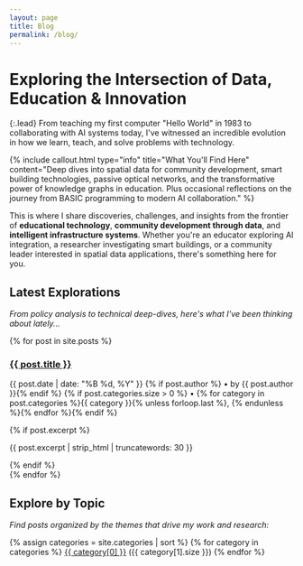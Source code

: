 ```yaml
---
layout: page
title: Blog
permalink: /blog/
---
```


# Exploring the Intersection of Data, Education & Innovation

{:.lead}
From teaching my first computer "Hello World" in 1983 to collaborating with AI systems today, I've witnessed an incredible evolution in how we learn, teach, and solve problems with technology.

{% include callout.html type="info" title="What You'll Find Here" content="Deep dives into spatial data for community development, smart building technologies, passive optical networks, and the transformative power of knowledge graphs in education. Plus occasional reflections on the journey from BASIC programming to modern AI collaboration." %}

This is where I share discoveries, challenges, and insights from the frontier of **educational technology**, **community development through data**, and **intelligent infrastructure systems**. Whether you're an educator exploring AI integration, a researcher investigating smart buildings, or a community leader interested in spatial data applications, there's something here for you.

## Latest Explorations

*From policy analysis to technical deep-dives, here's what I've been thinking about lately...*

<div class="post-list">
{% for post in site.posts %}
  <article class="post-preview">
    <h3><a href="{{ post.url | relative_url }}">{{ post.title }}</a></h3>
    <p class="post-meta">
      <time datetime="{{ post.date | date_to_xmlschema }}">{{ post.date | date: "%B %d, %Y" }}</time>
      {% if post.author %} • by {{ post.author }}{% endif %}
      {% if post.categories.size > 0 %} • {% for category in post.categories %}{{ category }}{% unless forloop.last %}, {% endunless %}{% endfor %}{% endif %}
    </p>
    {% if post.excerpt %}
      <p class="post-excerpt">{{ post.excerpt | strip_html | truncatewords: 30 }}</p>
    {% endif %}
  </article>
{% endfor %}
</div>

## Explore by Topic

*Find posts organized by the themes that drive my work and research:*

<div class="categories">
{% assign categories = site.categories | sort %}
{% for category in categories %}
  <span class="category-tag">
    <a href="#{{ category[0] | slugify }}">{{ category[0] }}</a> ({{ category[1].size }})
  </span>
{% endfor %}
</div>